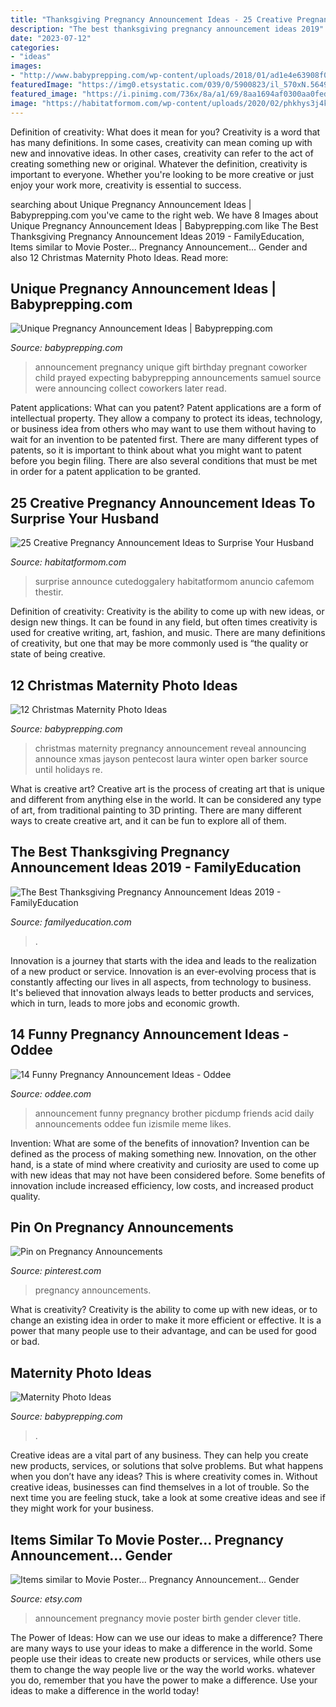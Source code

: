 ```yaml
---
title: "Thanksgiving Pregnancy Announcement Ideas - 25 Creative Pregnancy Announcement Ideas To Surprise Your Husband"
description: "The best thanksgiving pregnancy announcement ideas 2019"
date: "2023-07-12"
categories:
- "ideas"
images:
- "http://www.babyprepping.com/wp-content/uploads/2018/01/ad1e4e63908f0f8f596ab02ee3d42a2b.jpg"
featuredImage: "https://img0.etsystatic.com/039/0/5900823/il_570xN.564981524_jdp5.jpg"
featured_image: "https://i.pinimg.com/736x/8a/a1/69/8aa1694af0300aa0fedc743a7677e422.jpg"
image: "https://habitatformom.com/wp-content/uploads/2020/02/phkhys3j4k2qbwe-min.jpg"
---
```



Definition of creativity: What does it mean for you?
Creativity is a word that has many definitions. In some cases, creativity can mean coming up with new and innovative ideas. In other cases, creativity can refer to the act of creating something new or original. Whatever the definition, creativity is important to everyone. Whether you're looking to be more creative or just enjoy your work more, creativity is essential to success.

	

		
searching about Unique Pregnancy Announcement Ideas | Babyprepping.com you've came to the right web. We have 8 Images about Unique Pregnancy Announcement Ideas | Babyprepping.com like The Best Thanksgiving Pregnancy Announcement Ideas 2019 - FamilyEducation, Items similar to Movie Poster... Pregnancy Announcement... Gender and also 12 Christmas Maternity Photo Ideas. Read more:
		
    
## Unique Pregnancy Announcement Ideas | Babyprepping.com

<img loading=lazy src="http://www.babyprepping.com/wp-content/uploads/2018/01/ad1e4e63908f0f8f596ab02ee3d42a2b.jpg" onerror="this.onerror=null;this.src='https://tse2.mm.bing.net/th?id=OIP.ZRUD350Myxh_PNnHFhHV3wHaIw&amp;pid=15.1';" alt="Unique Pregnancy Announcement Ideas | Babyprepping.com">

_Source: babyprepping.com_

>announcement pregnancy unique gift birthday pregnant coworker child prayed expecting babyprepping announcements samuel source were announcing collect coworkers later read. 

	

Patent applications: What can you patent?
Patent applications are a form of intellectual property. They allow a company to protect its ideas, technology, or business idea from others who may want to use them without having to wait for an invention to be patented first. There are many different types of patents, so it is important to think about what you might want to patent before you begin filing. There are also several conditions that must be met in order for a patent application to be granted.

    
## 25 Creative Pregnancy Announcement Ideas To Surprise Your Husband

<img loading=lazy src="https://habitatformom.com/wp-content/uploads/2020/02/phkhys3j4k2qbwe-min.jpg" onerror="this.onerror=null;this.src='https://tse4.mm.bing.net/th?id=OIP.F5cSIb2y9mzgB9_sYKLSHAHaNL&amp;pid=15.1';" alt="25 Creative Pregnancy Announcement Ideas to Surprise Your Husband">

_Source: habitatformom.com_

>surprise announce cutedoggalery habitatformom anuncio cafemom thestir. 

	

Definition of creativity:
Creativity is the ability to come up with new ideas, or design new things. It can be found in any field, but often times creativity is used for creative writing, art, fashion, and music. There are many definitions of creativity, but one that may be more commonly used is “the quality or state of being creative.

    
## 12 Christmas Maternity Photo Ideas

<img loading=lazy src="http://www.babyprepping.com/wp-content/uploads/2017/12/2fe7eec7df30b03afb2ca60d3ea0e79c.jpg" onerror="this.onerror=null;this.src='https://tse4.mm.bing.net/th?id=OIP.HKYh2I5PoHQjXMhhhqFvFwHaJ4&amp;pid=15.1';" alt="12 Christmas Maternity Photo Ideas">

_Source: babyprepping.com_

>christmas maternity pregnancy announcement reveal announcing announce xmas jayson pentecost laura winter open barker source until holidays re. 

	

What is creative art?
Creative art is the process of creating art that is unique and different from anything else in the world. It can be considered any type of art, from traditional painting to 3D printing. There are many different ways to create creative art, and it can be fun to explore all of them.

    
## The Best Thanksgiving Pregnancy Announcement Ideas 2019 - FamilyEducation

<img loading=lazy src="https://www.familyeducation.com/sites/default/files/2019-10/Our-Favorite-Thanksgiving-Pregnancy-Announcement-Ideas-2019_feature_0.jpg" onerror="this.onerror=null;this.src='https://tse2.mm.bing.net/th?id=OIP.ipKyuhHxcB7yWNaCV3BVXAHaFj&amp;pid=15.1';" alt="The Best Thanksgiving Pregnancy Announcement Ideas 2019 - FamilyEducation">

_Source: familyeducation.com_

>. 

	

Innovation is a journey that starts with the idea and leads to the realization of a new product or service. Innovation is an ever-evolving process that is constantly affecting our lives in all aspects, from technology to business. It's believed that innovation always leads to better products and services, which in turn, leads to more jobs and economic growth.

    
## 14 Funny Pregnancy Announcement Ideas - Oddee

<img loading=lazy src="https://www.oddee.com/wp-content/uploads/_media/imgs/articles2/a99044_baby-annoucement_10-instructions.jpg" onerror="this.onerror=null;this.src='https://tse3.mm.bing.net/th?id=OIP.cUH1YFLeng3hS6XJiat99gHaJ4&amp;pid=15.1';" alt="14 Funny Pregnancy Announcement Ideas - Oddee">

_Source: oddee.com_

>announcement funny pregnancy brother picdump friends acid daily announcements oddee fun izismile meme likes. 

	

Invention: What are some of the benefits of innovation?
Invention can be defined as the process of making something new. Innovation, on the other hand, is a state of mind where creativity and curiosity are used to come up with new ideas that may not have been considered before. Some benefits of innovation include increased efficiency, low costs, and increased product quality.

    
## Pin On Pregnancy Announcements

<img loading=lazy src="https://i.pinimg.com/736x/8a/a1/69/8aa1694af0300aa0fedc743a7677e422.jpg" onerror="this.onerror=null;this.src='https://tse2.mm.bing.net/th?id=OIP.gHGt36zpxIs9kTAMH50_hwHaLH&amp;pid=15.1';" alt="Pin on Pregnancy Announcements">

_Source: pinterest.com_

>pregnancy announcements. 

	

What is creativity?
Creativity is the ability to come up with new ideas, or to change an existing idea in order to make it more efficient or effective. It is a power that many people use to their advantage, and can be used for good or bad.

    
## Maternity Photo Ideas

<img loading=lazy src="https://www.babyprepping.com/wp-content/uploads/2017/11/d32f6866774fd43dedab0c2e8580c859.jpg" onerror="this.onerror=null;this.src='https://tse1.mm.bing.net/th?id=OIP.FNohoM3gOHYOKr8UsRw1pAHaLH&amp;pid=15.1';" alt="Maternity Photo Ideas">

_Source: babyprepping.com_

>. 

	

Creative ideas are a vital part of any business. They can help you create new products, services, or solutions that solve problems. But what happens when you don’t have any ideas? This is where creativity comes in. Without creative ideas, businesses can find themselves in a lot of trouble. So the next time you are feeling stuck, take a look at some creative ideas and see if they might work for your business.

    
## Items Similar To Movie Poster... Pregnancy Announcement... Gender

<img loading=lazy src="https://img0.etsystatic.com/039/0/5900823/il_570xN.564981524_jdp5.jpg" onerror="this.onerror=null;this.src='https://tse4.mm.bing.net/th?id=OIP.nBYU_DGhU0GP60XIn99_wAHaKX&amp;pid=15.1';" alt="Items similar to Movie Poster... Pregnancy Announcement... Gender">

_Source: etsy.com_

>announcement pregnancy movie poster birth gender clever title. 

	

The Power of Ideas: How can we use our ideas to make a difference?
There are many ways to use your ideas to make a difference in the world. Some people use their ideas to create new products or services, while others use them to change the way people live or the way the world works. whatever you do, remember that you have the power to make a difference. Use your ideas to make a difference in the world today!

